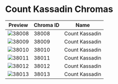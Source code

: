 # Count Kassadin Chromas

| Preview | Chroma ID | Name |
|---------|-----------|------|
| ![38008](https://raw.communitydragon.org/latest/plugins/rcp-be-lol-game-data/global/default/v1/champion-chroma-images/38/38008.png) | 38008 | Count Kassadin |
| ![38009](https://raw.communitydragon.org/latest/plugins/rcp-be-lol-game-data/global/default/v1/champion-chroma-images/38/38009.png) | 38009 | Count Kassadin |
| ![38010](https://raw.communitydragon.org/latest/plugins/rcp-be-lol-game-data/global/default/v1/champion-chroma-images/38/38010.png) | 38010 | Count Kassadin |
| ![38011](https://raw.communitydragon.org/latest/plugins/rcp-be-lol-game-data/global/default/v1/champion-chroma-images/38/38011.png) | 38011 | Count Kassadin |
| ![38012](https://raw.communitydragon.org/latest/plugins/rcp-be-lol-game-data/global/default/v1/champion-chroma-images/38/38012.png) | 38012 | Count Kassadin |
| ![38013](https://raw.communitydragon.org/latest/plugins/rcp-be-lol-game-data/global/default/v1/champion-chroma-images/38/38013.png) | 38013 | Count Kassadin |